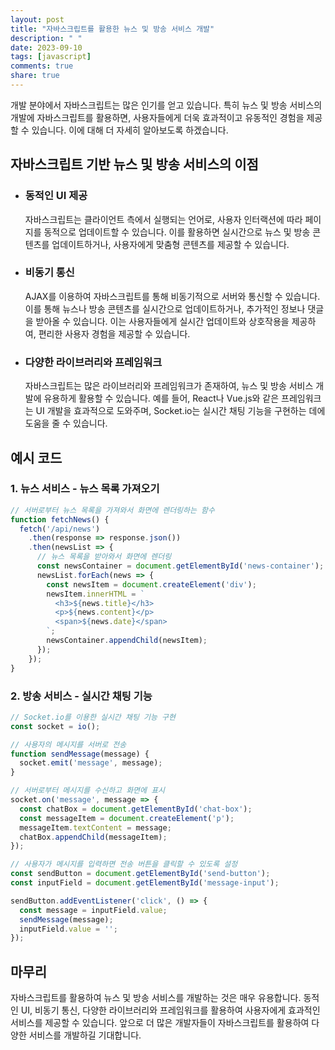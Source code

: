 ```yaml
---
layout: post
title: "자바스크립트를 활용한 뉴스 및 방송 서비스 개발"
description: " "
date: 2023-09-10
tags: [javascript]
comments: true
share: true
---
```


개발 분야에서 자바스크립트는 많은 인기를 얻고 있습니다. 특히 뉴스 및 방송 서비스의 개발에 자바스크립트를 활용하면, 사용자들에게 더욱 효과적이고 유동적인 경험을 제공할 수 있습니다. 이에 대해 더 자세히 알아보도록 하겠습니다.

## 자바스크립트 기반 뉴스 및 방송 서비스의 이점

- ### **동적인 UI 제공**
  자바스크립트는 클라이언트 측에서 실행되는 언어로, 사용자 인터랙션에 따라 페이지를 동적으로 업데이트할 수 있습니다. 이를 활용하면 실시간으로 뉴스 및 방송 콘텐츠를 업데이트하거나, 사용자에게 맞춤형 콘텐츠를 제공할 수 있습니다.

- ### **비동기 통신**
  AJAX를 이용하여 자바스크립트를 통해 비동기적으로 서버와 통신할 수 있습니다. 이를 통해 뉴스나 방송 콘텐츠를 실시간으로 업데이트하거나, 추가적인 정보나 댓글을 받아올 수 있습니다. 이는 사용자들에게 실시간 업데이트와 상호작용을 제공하여, 편리한 사용자 경험을 제공할 수 있습니다.

- ### **다양한 라이브러리와 프레임워크**
  자바스크립트는 많은 라이브러리와 프레임워크가 존재하여, 뉴스 및 방송 서비스 개발에 유용하게 활용할 수 있습니다. 예를 들어, React나 Vue.js와 같은 프레임워크는 UI 개발을 효과적으로 도와주며, Socket.io는 실시간 채팅 기능을 구현하는 데에 도움을 줄 수 있습니다.

## 예시 코드

### 1. 뉴스 서비스 - 뉴스 목록 가져오기

```javascript
// 서버로부터 뉴스 목록을 가져와서 화면에 렌더링하는 함수
function fetchNews() {
  fetch('/api/news')
    .then(response => response.json())
    .then(newsList => {
      // 뉴스 목록을 받아와서 화면에 렌더링
      const newsContainer = document.getElementById('news-container');
      newsList.forEach(news => {
        const newsItem = document.createElement('div');
        newsItem.innerHTML = `
          <h3>${news.title}</h3>
          <p>${news.content}</p>
          <span>${news.date}</span>
        `;
        newsContainer.appendChild(newsItem);
      });
    });
}
```

### 2. 방송 서비스 - 실시간 채팅 기능

```javascript
// Socket.io를 이용한 실시간 채팅 기능 구현
const socket = io();

// 사용자의 메시지를 서버로 전송
function sendMessage(message) {
  socket.emit('message', message);
}

// 서버로부터 메시지를 수신하고 화면에 표시
socket.on('message', message => {
  const chatBox = document.getElementById('chat-box');
  const messageItem = document.createElement('p');
  messageItem.textContent = message;
  chatBox.appendChild(messageItem);
});

// 사용자가 메시지를 입력하면 전송 버튼을 클릭할 수 있도록 설정
const sendButton = document.getElementById('send-button');
const inputField = document.getElementById('message-input');

sendButton.addEventListener('click', () => {
  const message = inputField.value;
  sendMessage(message);
  inputField.value = '';
});
```

## 마무리

자바스크립트를 활용하여 뉴스 및 방송 서비스를 개발하는 것은 매우 유용합니다. 동적인 UI, 비동기 통신, 다양한 라이브러리와 프레임워크를 활용하여 사용자에게 효과적인 서비스를 제공할 수 있습니다. 앞으로 더 많은 개발자들이 자바스크립트를 활용하여 다양한 서비스를 개발하길 기대합니다.